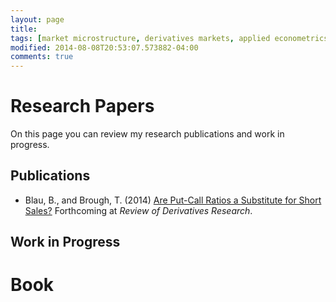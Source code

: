 ```yaml
---
layout: page
title: 
tags: [market microstructure, derivatives markets, applied econometrics, computational methods]
modified: 2014-08-08T20:53:07.573882-04:00
comments: true
---
```


# Research Papers

On this page you can review my research publications and work in progress.

## Publications

-	Blau, B., and Brough, T. (2014) [Are Put-Call Ratios a Substitute for Short Sales?](http://link.springer.com/article/10.1007/s11147-014-9102-3) 
	Forthcoming at *Review of Derivatives Research*.





## Work in Progress 


# Book


[Are Put-Call Ratios a Substitute for Short Sales?]: http://link.springer.com/article/10.1007/s11147-014-9102-3

